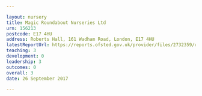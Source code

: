 ```yaml
---

layout: nursery
title: Magic Roundabout Nurseries Ltd
urn: 156213
postcode: E17 4HU
address: Roberts Hall, 161 Wadham Road, London, E17 4HU
latestReportUrl: https://reports.ofsted.gov.uk/provider/files/2732359/urn/156213.pdf
teaching: 3
development: 0
leadership: 3
outcomes: 0
overall: 3
date: 26 September 2017

---
```

